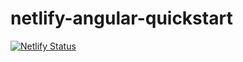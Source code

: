 # netlify-angular-quickstart
[![Netlify Status](https://api.netlify.com/api/v1/badges/47f1897a-2ef2-49a3-9fc8-d45a3df677ff/deploy-status)](https://app.netlify.com/sites/nsrciog-angular-quickstart/deploys)

